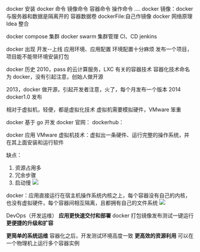docker 安装
docker 命令
镜像命令
容器命令
操作命令
....
docker 镜像：docker 与服务器和数据是隔离开的
容器数据卷
dockerFile:自己作镜像
docker 网络原理
Idea 整合

docker compose 集群
docker swarm 集群管理
CI、CD jenkins

docker 出现
开发--上线
应用环境、应用配置
环境配置十分麻烦
发布一个项目，项目能不能带环境安装打包

docker 历史
2010，pass 的云计算服务，LXC 有关的容器技术
容器化技术命名为 docker，没有引起注意，创始人做开源

2013，docker 做开源，引起开发者注意，火了，每个月发布一个版本
2014 docker1.0 发布

相对于虚拟机，轻便，都是虚拟化技术
虚拟机需要模拟硬件，VMware 笨重

docker 基于 go 开发
docker 官网：
dockerhub：

docker 应用
VMware 虚拟机技术：虚拟出一条硬件、运行完整的操作系统，并在其上面安装和运行软件

缺点：

1. 资源占用多
2. 冗余步骤
3. 启动慢
   <img src="./pic/VMware虚拟机工作原理.png">

docker：应用直接运行在宿主机操作系统内核之上，每个容器没有自己的内核，也没有虚拟硬件，每个容器间相互隔离，且都拥有自己的文件系统
<img src="../pic/docker运行原理.png">

DevOps（开发运维）
**应用更快速交付和部署**
docker 打包镜像发布测试一键运行
**更便捷的升级和扩容**

**更简单的系统运维**
容器化之后，开发测试环境高度一致
**更高效的资源利用**
可以在一个物理机上运行多个容器实例
